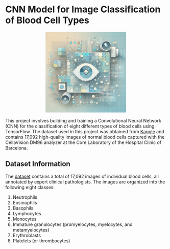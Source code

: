 # CNN Model for Image Classification of Blood Cell Types

<p align="center">
<img src="images/img2.png" width=50% height=50%>
</p>

This project involves building and training a Convolutional Neural Network (CNN) for the classification of eight different types of blood cells using TensorFlow. The dataset used in this project was obtained from [Kaggle](https://www.kaggle.com/datasets/unclesamulus/blood-cells-image-dataset![image](https://github.com/user-attachments/assets/e17ff360-1fca-4b31-83a3-a14b25b48537)
) and contains 17,092 high-quality images of normal blood cells captured with the CellaVision DM96 analyzer at the Core Laboratory of the Hospital Clinic of Barcelona.

## Dataset Information
The [dataset](https://www.kaggle.com/datasets/unclesamulus/blood-cells-image-dataset![image](https://github.com/user-attachments/assets/ad80cbe1-7159-44bb-b87e-d34a0c50399c)
) contains a total of 17,092 images of individual blood cells, all annotated by expert clinical pathologists. The images are organized into the following eight classes:

1. Neutrophils
2. Eosinophils
3. Basophils
4. Lymphocytes
5. Monocytes
6. Immature granulocytes (promyelocytes, myelocytes, and metamyelocytes)
7. Erythroblasts
8. Platelets (or thrombocytes)
